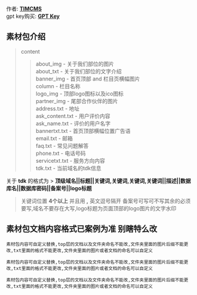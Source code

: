 作者: **[TIMCMS](https://t.me/timcms)**  
gpt key购买: **[GPT Key](https://gpt.myyjjpp.com)**  

## 素材包介绍
>content  
>> about_img - 关于我们部位的图片  
>> about_txt - 关于我们部位的文字介绍  
>> banner_img - 首页顶部 and 栏目页横幅图片  
>> column - 栏目名称  
>> logo_img - 顶部logo图标以及ico图标  
>> partner_img - 尾部合作伙伴的图片  
>> address.txt - 地址  
>> ask_content.txt - 用户评价内容  
>> ask_name.txt - 评价的用户名字  
>> bannertxt.txt - 首页顶部横幅位置广告语  
>> email.txt - 邮箱  
>> faq.txt - 常见问题解答  
>> phone.txt - 电话号码  
>> servicetxt.txt - 服务方向内容  
>> tdk.txt - 当前域名的tdk信息  

关于 **tdk** 的格式为 > **顶级域名||标题||关键词,关键词,关键词,关键词||描述||数据库名||数据库密码||备案号||logo标题**
> 关键词位置 **4个以上** 并且用 **,** 英文逗号隔开 备案号可写可不写其余的必须要写,域名不要存在大写,logo标题为页面顶部的logo图片的文字水印

## 素材包文档内容格式已案例为准 别瞎特么改

`素材包内容可自定义替换,top层的文档以及文件夹命名不能改,文件夹里面的图片后缀不能更改,txt里面的格式不能更改,文件夹里面的图片或者文档的命名可以自定义`  

`素材包内容可自定义替换,top层的文档以及文件夹命名不能改,文件夹里面的图片后缀不能更改,txt里面的格式不能更改,文件夹里面的图片或者文档的命名可以自定义`  

`素材包内容可自定义替换,top层的文档以及文件夹命名不能改,文件夹里面的图片后缀不能更改,txt里面的格式不能更改,文件夹里面的图片或者文档的命名可以自定义`  


